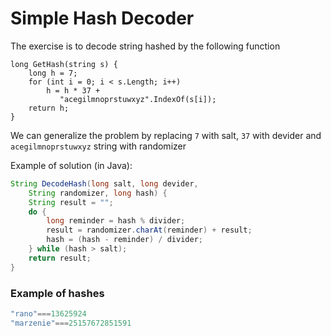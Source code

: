 # Simple Hash Decoder

The exercise is to decode string hashed by the following function

```
long GetHash(string s) {
    long h = 7;
    for (int i = 0; i < s.Length; i++)
        h = h * 37 +
           "acegilmnoprstuwxyz".IndexOf(s[i]);
    return h;
}
```

We can generalize the problem by replacing ``7`` with salt, ``37`` with devider and ``acegilmnoprstuwxyz`` string with randomizer

Example of solution (in Java):
```java
String DecodeHash(long salt, long devider,
    String randomizer, long hash) {
    String result = "";
    do {
        long reminder = hash % divider;
        result = randomizer.charAt(reminder) + result;
        hash = (hash - reminder) / divider;
    } while (hash > salt);
    return result;
}
```

### Example of hashes 
```JavaScript
"rano"===13625924
"marzenie"===25157672851591
```

